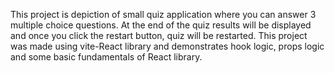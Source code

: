 This project is depiction of small quiz application where you can answer 3 multiple choice questions.
At the end of the quiz results will be displayed and once you click the restart button, quiz will be restarted.
This project was made using vite-React library and demonstrates hook logic, props logic and some basic fundamentals of React library.
